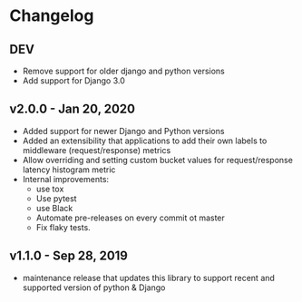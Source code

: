 # Changelog

## DEV

* Remove support for older django and python versions
* Add support for Django 3.0

## v2.0.0 - Jan 20, 2020

* Added support for newer Django and Python versions
* Added an extensibility that applications to add their own labels to middleware (request/response) metrics
* Allow overriding and setting custom bucket values for request/response latency histogram metric
* Internal improvements:
  * use tox
  * Use pytest
  * use Black
  * Automate pre-releases on every commit ot master
  * Fix flaky tests.

## v1.1.0 -  Sep 28, 2019

* maintenance release that updates this library to support recent and supported version of python & Django